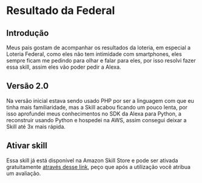 # Resultado da Federal

## Introdução

Meus pais gostam de acompanhar os resultados da loteria, em especial a Loteria Federal, como eles não tem intimidade com smartphones, eles sempre ficam me pedindo para olhar e falar para eles, por isso resolvi fazer essa skill, assim eles vão poder pedir a Alexa.


## Versão 2.0

Na versão inicial estava sendo usado PHP por ser a linguagem com que eu tinha mais familiaridade, mas a Skill acabou ficando um pouco lenta, por isso aprofundei meus conhecimentos no SDK da Alexa para Python, a reconstruir usando Python e hospedei na AWS, assim consegui deixar a Skill até 3x mais rápida.

## Ativar skill

Essa skill já está disponível na Amazon Skill Store e pode ser ativada gratuitamente [através desse link](https://www.amazon.com.br/dp/B099X7D5NC), peço que após a utilização você atribua um avaliação.